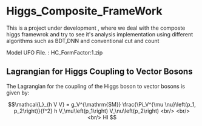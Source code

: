 # Higgs_Composite_FrameWork
This is a project under development , where we deal with the composte higgs framewrok and try to see it's analysis implementation using different algorithms such as BDT,DNN and conventional cut and count
<br/>

Model UFO File. : HC_FormFactor:1.zip <br/>

## Lagrangian for Higgs Coupling to Vector Bosons

The Lagrangian for the coupling of the Higgs boson to vector bosons is given by:

```math
\mathcal{L}_{h V V} = g_V^{\mathrm{SM}} \frac{\Pi_V^{\mu \nu}\left(p_1, p_2\right)}{f^2} h V_\mu\left(p_1\right) V_\nu\left(p_2\right)

<br/>
<br/>
<br/>
HI


